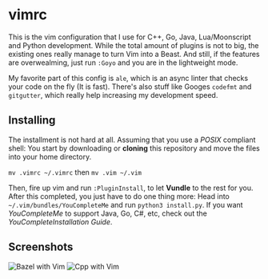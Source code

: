 # vimrc

This is the vim configuration that I use for C++, Go, Java, Lua/Moonscript and Python development.
While the total amount of plugins is not to big, the existing ones really manage to turn Vim into a Beast. And still, if the features are overwealming,
just run `:Goyo` and you are in the lightweight mode.

My favorite part of this config is `ale`, which is an async linter that checks your code on the fly (It is fast). There's also stuff like Googes `codefmt` and `gitgutter`, which really help increasing my development speed.

## Installing

The installment is not hard at all.
Assuming that you use a *POSIX* compliant shell:
You start by downloading or **cloning** this repository and move the files into your home directory.

`mv .vimrc ~/.vimrc`
then
`mv .vim ~/.vim`

Then, fire up vim and run `:PluginInstall`, to let **Vundle** to the rest for you. After this completed, you just have to do one thing more: Head into `~/.vim/bundles/YouCompleteMe` and run `python3 install.py`. If you want *YouCompleteMe* to support Java, Go, C#, etc, check out the *YouCompleteInstallation Guide*.

## Screenshots
![Bazel with Vim](https://github.com/Stupremee/vimrc-improved/blob/master/screenshots/vim_bazel.png)
![Cpp with Vim](https://github.com/Stupremee/vimrc-improved/blob/master/screenshots/vim_cpp.png)

